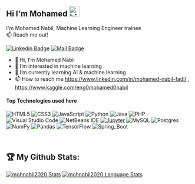 ## Hi I'm Mohamed <img src="https://user-images.githubusercontent.com/1303154/88677602-1635ba80-d120-11ea-84d8-d263ba5fc3c0.gif" width="28px" alt="hi">

I'm Mohamed Nabil, Machine Learning Engineer trainee <br> 
:mailbox: Reach me out!

[![Linkedin Badge](https://img.shields.io/badge/-Mohamed-0e76a8?style=flat&labelColor=0e76a8&logo=linkedin&logoColor=white)](https://www.linkedin.com/in/mohamed-nabil-fadl/) [![Mail Badge](https://img.shields.io/badge/-Mohamed-c0392b?style=flat&labelColor=c0392b&logo=gmail&logoColor=white)](mailto:mohnabil2014m@gmail.com)

<!-- TODO: Add last video link -->

- 👋 Hi, I’m Mohamed Nabil
-  👀 I’m interested in machine learning
- 🌱 I’m currently learning AI & machine learning
- 📫 How to reach me https://www.linkedin.com/in/mohamed-nabil-fadl/ , https://www.kaggle.com/eng0mohamed0nabil


#### Top Technologies used here 

<!-- TODO: Make technologies links takes you to repositories -->

<img alt="HTML5" src="https://img.shields.io/badge/html5-%23E34F26.svg?style=for-the-badge&logo=html5&logoColor=white"/> <img alt="CSS3" src="https://img.shields.io/badge/css3-%231572B6.svg?style=for-the-badge&logo=css3&logoColor=white"/> <img alt="JavaScript" src="https://img.shields.io/badge/javascript-%23323330.svg?style=for-the-badge&logo=javascript&logoColor=%23F7DF1E"/> <img alt="Python" src="https://img.shields.io/badge/python-%2314354C.svg?style=for-the-badge&logo=python&logoColor=white"/> <img alt="Java" src="https://img.shields.io/badge/java-%23ED8B00.svg?style=for-the-badge&logo=java&logoColor=white"/> <img alt="PHP" src="https://img.shields.io/badge/php-%23777BB4.svg?style=for-the-badge&logo=php&logoColor=white"/> <img alt="Visual Studio Code" src="https://img.shields.io/badge/VisualStudioCode-0078d7.svg?style=for-the-badge&logo=visual-studio-code&logoColor=white"/> <img alt="NetBeans IDE" src="https://img.shields.io/badge/NetBeansIDE-1B6AC6.svg?style=for-the-badge&logo=apache-netbeans-ide&logoColor=white"/> [![Jupyter](https://img.shields.io/badge/Made%20with-Jupyter-orange?style=for-the-badge&logo=Jupyter)](https://jupyter.org/try) <img alt="MySQL" src="https://img.shields.io/badge/mysql-%2300f.svg?style=for-the-badge&logo=mysql&logoColor=white"/> <img alt="Postgres" src ="https://img.shields.io/badge/postgres-%23316192.svg?style=for-the-badge&logo=postgresql&logoColor=white"/> 
 <img alt="NumPy" src="https://img.shields.io/badge/numpy-%23013243.svg?style=for-the-badge&logo=numpy&logoColor=white" /> <img alt="Pandas" src="https://img.shields.io/badge/pandas-%23150458.svg?style=for-the-badge&logo=pandas&logoColor=white" /> <img alt="TensorFlow" src="https://img.shields.io/badge/TensorFlow-%23FF6F00.svg?style=for-the-badge&logo=TensorFlow&logoColor=white" />
![Spring_Boot](https://img.shields.io/badge/Spring_Boot-F2F4F9?style=for-the-badge&logo=spring-boot)
 

<br/>

## :trophy: My Github Stats:

[![mohnabil2020 Stats](https://github-readme-stats.vercel.app/api/?username=mohnabil2020&count_private=true&theme=tokyonight&showicons=true)]()
[![mohnabil2020 Language Stats](https://github-readme-stats.vercel.app/api/top-langs/?username=mohnabil2020&langs_count=5&theme=tokyonight)]()




